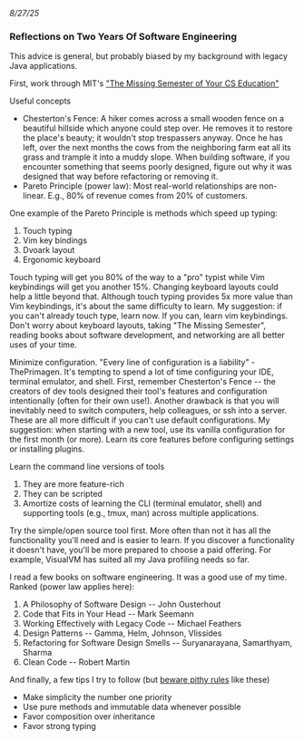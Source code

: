 <!-- trick pandoc to not wrapping date in a paragraph tag -->
<em>8/27/25</em>
<h3>Reflections on Two Years Of Software Engineering</h3>

This advice is general, but probably biased by my background with legacy Java applications.

First, work through MIT's ["The Missing Semester of Your CS Education"](https://missing.csail.mit.edu)

Useful concepts

- Chesterton's Fence: A hiker comes across a small wooden fence on a beautiful hillside which anyone could step over. He removes it to restore the place's beauty; it wouldn't stop trespassers anyway. Once he has left, over the next months the cows from the neighboring farm eat all its grass and trample it into a muddy slope. When building software, if you encounter something that seems poorly designed, figure out why it was designed that way before refactoring or removing it.
- Pareto Principle (power law): Most real-world relationships are non-linear. E.g., 80% of revenue comes from 20% of customers.

One example of the Pareto Principle is methods which speed up typing:

1. Touch typing
2. Vim key bindings
3. Dvoark layout
4. Ergonomic keyboard

Touch typing will get you 80% of the way to a "pro" typist while Vim keybindings will get you another 15%. Changing keyboard layouts could help a little beyond that. Although touch typing provides 5x more value than Vim keybindings, it's about the same difficulty to learn. My suggestion: if you can't already touch type, learn now. If you can, learn vim keybindings. Don't worry about keyboard layouts, taking "The Missing Semester", reading books about software development, and networking are all better uses of your time.

Minimize configuration. "Every line of configuration is a liability" - ThePrimagen. It's tempting to spend a lot of time configuring your IDE, terminal emulator, and shell. First, remember Chesterton's Fence -- the creators of dev tools designed their tool's features and configuration intentionally (often for their own use!). Another drawback is that you will inevitably need to switch computers, help colleagues, or ssh into a server. These are all more difficult if you can't use default configurations. My suggestion: when starting with a new tool, use its vanilla configuration for the first month (or more). Learn its core features before configuring settings or installing plugins.

Learn the command line versions of tools

1. They are more feature-rich
2. They can be scripted
3. Amortize costs of learning the CLI (terminal emulator, shell) and supporting tools (e.g., tmux, man) across multiple applications.

Try the simple/open source tool first. More often than not it has all the functionality you'll need and is easier to learn. If you discover a functionality it doesn't have, you'll be more prepared to choose a paid offering. For example, VisualVM has suited all my Java profiling needs so far.

I read a few books on software engineering. It was a good use of my time. Ranked (power law applies here):

1. A Philosophy of Software Design -- John Ousterhout
2. Code that Fits in Your Head -- Mark Seemann
3. Working Effectively with Legacy Code -- Michael Feathers
4. Design Patterns -- Gamma, Helm, Johnson, Vlissides
5. Refactoring for Software Design Smells -- Suryanarayana, Samarthyam, Sharma
6. Clean Code -- Robert Martin

And finally, a few tips I try to follow (but [beware pithy rules](beware-pithy-rules.md) like these)

- Make simplicity the number one priority
- Use pure methods and immutable data whenever possible
- Favor composition over inheritance
- Favor strong typing